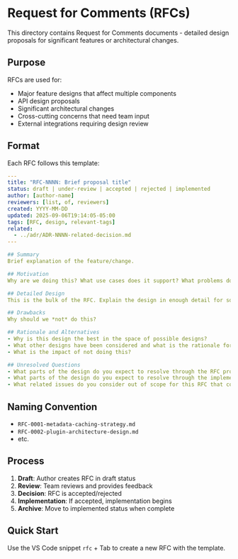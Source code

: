 # Request for Comments (RFCs)

This directory contains Request for Comments documents - detailed design proposals for significant features or architectural changes.

## Purpose

RFCs are used for:

- Major feature designs that affect multiple components
- API design proposals
- Significant architectural changes
- Cross-cutting concerns that need team input
- External integrations requiring design review

## Format

Each RFC follows this template:

```yaml
---
title: "RFC-NNNN: Brief proposal title"
status: draft | under-review | accepted | rejected | implemented
author: [author-name]
reviewers: [list, of, reviewers]
created: YYYY-MM-DD
updated: 2025-09-06T19:14:05-05:00
tags: [RFC, design, relevant-tags]
related:
  - ../adr/ADR-NNNN-related-decision.md
---

## Summary
Brief explanation of the feature/change.

## Motivation
Why are we doing this? What use cases does it support? What problems does it solve?

## Detailed Design
This is the bulk of the RFC. Explain the design in enough detail for somebody familiar with the project to understand.

## Drawbacks
Why should we *not* do this?

## Rationale and Alternatives
- Why is this design the best in the space of possible designs?
- What other designs have been considered and what is the rationale for not choosing them?
- What is the impact of not doing this?

## Unresolved Questions
- What parts of the design do you expect to resolve through the RFC process before this gets merged?
- What parts of the design do you expect to resolve through the implementation of this feature before stabilization?
- What related issues do you consider out of scope for this RFC that could be addressed in the future independently of the solution that comes out of this RFC?
```

## Naming Convention

- `RFC-0001-metadata-caching-strategy.md`
- `RFC-0002-plugin-architecture-design.md`
- etc.

## Process

1. **Draft**: Author creates RFC in draft status
2. **Review**: Team reviews and provides feedback
3. **Decision**: RFC is accepted/rejected
4. **Implementation**: If accepted, implementation begins
5. **Archive**: Move to implemented status when complete

## Quick Start

Use the VS Code snippet `rfc` + Tab to create a new RFC with the template.
